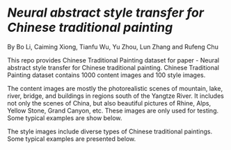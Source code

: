 # *Neural abstract style transfer for Chinese traditional painting*
By Bo Li, Caiming Xiong, Tianfu Wu, Yu Zhou, Lun Zhang and Rufeng Chu

This repo provides Chinese Traditional Painting dataset for paper - Neural abstract style transfer for Chinese traditional painting. 
Chinese Traditional Painting dataset contains 1000 content images and 100 style images. 

The content images are mostly the photorealistic scenes of mountain, lake, river, bridge, and buildings in regions south of the Yangtze River. It includes not only the scenes of China, but also beautiful pictures of Rhine, Alps, Yellow Stone, Grand Canyon, etc. These images are only used for testing. Some typical examples are show below.


The style images include diverse types of Chinese traditional paintings. Some typical examples are presented below.

